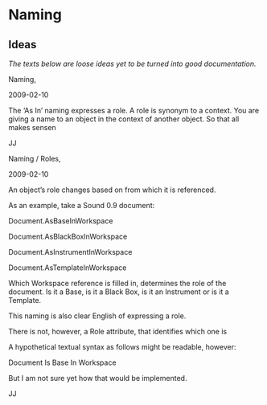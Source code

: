 ﻿Naming
=======

Ideas
-----

*The texts below are loose ideas yet to be turned into good documentation.*






Naming,

2009-02-10

The ‘As In’ naming expresses a role. A role is synonym to a context. You are giving a name to an object in the context of another object. So that all makes sensen

JJ




Naming / Roles,

2009-02-10

An object’s role changes based on from which it is referenced.

As an example, take a Sound 0.9 document:

Document.AsBaseInWorkspace

Document.AsBlackBoxInWorkspace

Document.AsInstrumentInWorkspace

Document.AsTemplateInWorkspace

Which Workspace reference is filled in, determines the role of the document. Is it a Base, is it a Black Box, is it an Instrument or is it a Template.

This naming is also clear English of expressing a role.

There is not, however, a Role attribute, that identifies which one is

A hypothetical textual syntax as follows might be readable, however:

Document  Is  Base In Workspace

But I am not sure yet how that would be implemented.

JJ

